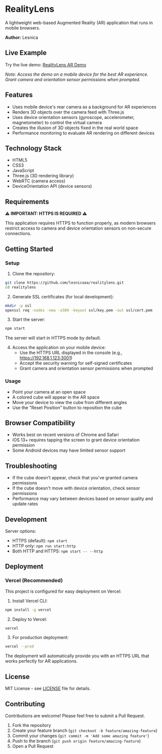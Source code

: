 # RealityLens

A lightweight web-based Augmented Reality (AR) application that runs in mobile browsers.

**Author:** Lesnica

## Live Example

Try the live demo: [RealityLens AR Demo](https://realitylens-r29mkrasg-lesnicas-projects.vercel.app)

*Note: Access the demo on a mobile device for the best AR experience. Grant camera and orientation sensor permissions when prompted.*

## Features

- Uses mobile device's rear camera as a background for AR experiences
- Renders 3D objects over the camera feed with Three.js
- Uses device orientation sensors (gyroscope, accelerometer, magnetometer) to control the virtual camera
- Creates the illusion of 3D objects fixed in the real world space
- Performance monitoring to evaluate AR rendering on different devices

## Technology Stack

- HTML5
- CSS3
- JavaScript
- Three.js (3D rendering library)
- WebRTC (camera access)
- DeviceOrientation API (device sensors)

## Requirements

⚠️ **IMPORTANT: HTTPS IS REQUIRED** ⚠️

This application requires HTTPS to function properly, as modern browsers restrict access to camera and device orientation sensors on non-secure connections.

## Getting Started

### Setup

1. Clone the repository:
```bash
git clone https://github.com/lesnicaaa/realitylens.git
cd realitylens
```

2. Generate SSL certificates (for local development):
```bash
mkdir -p ssl
openssl req -nodes -new -x509 -keyout ssl/key.pem -out ssl/cert.pem
```

3. Start the server:
```bash
npm start
```
The server will start in HTTPS mode by default.

4. Access the application on your mobile device:
   - Use the HTTPS URL displayed in the console (e.g., https://192.168.1.123:3001)
   - Accept the security warning for self-signed certificates
   - Grant camera and orientation sensor permissions when prompted

### Usage

- Point your camera at an open space
- A colored cube will appear in the AR space
- Move your device to view the cube from different angles
- Use the "Reset Position" button to reposition the cube

## Browser Compatibility

- Works best on recent versions of Chrome and Safari
- iOS 13+ requires tapping the screen to grant device orientation permission
- Some Android devices may have limited sensor support

## Troubleshooting

- If the cube doesn't appear, check that you've granted camera permissions
- If the cube doesn't move with device orientation, check sensor permissions
- Performance may vary between devices based on sensor quality and update rates

## Development

Server options:
- HTTPS (default): `npm start`
- HTTP only: `npm run start:http`
- Both HTTP and HTTPS: `npm start -- --http`

## Deployment

### Vercel (Recommended)

This project is configured for easy deployment on Vercel:

1. Install Vercel CLI:
```bash
npm install -g vercel
```

2. Deploy to Vercel:
```bash
vercel
```

3. For production deployment:
```bash
vercel --prod
```

The deployment will automatically provide you with an HTTPS URL that works perfectly for AR applications.

## License

MIT License - see [LICENSE](LICENSE) file for details.

## Contributing

Contributions are welcome! Please feel free to submit a Pull Request.

1. Fork the repository
2. Create your feature branch (`git checkout -b feature/amazing-feature`)
3. Commit your changes (`git commit -m 'Add some amazing feature'`)
4. Push to the branch (`git push origin feature/amazing-feature`)
5. Open a Pull Request 